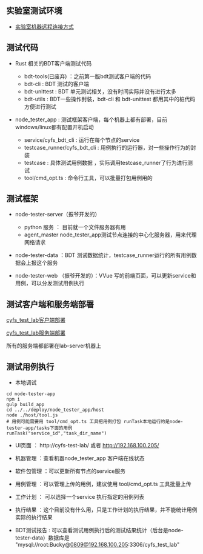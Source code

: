 ## 实验室测试环境

+ [实验室机器远程连接方式](../测试环境/实验室测试机连接汇总.md)


## 测试代码

+ Rust 相关的BDT客户端测试代码
  + bdt-tools(已废弃) ：之前第一版bdt测试客户端的代码
  + bdt-cli : BDT 测试的客户端
  + bdt-unittest : BDT 单元测试相关，没有时间实际并没有进行太多
  + bdt-utils : BDT一些操作封装，bdt-cli 和 bdt-unittest 都用其中的桩代码方便进行测试

+ node_tester_app : 测试框架客户端，每个机器上都有部署，目前windows/linux都有配置开机启动
    + service/cyfs_bdt_cli : 运行在每个节点的service
    + testcase_runner/cyfs_bdt_cli : 用例执行的运行器，对一些操作行为的封装
    + testcase : 具体测试用例数据 ，实际调用testcase_runner了行为进行测试 
    + tool/cmd_opt.ts : 命令行工具，可以批量打包用例用的


## 测试框架

+ node-tester-server（振爷开发的）
  + python 服务 ： 目前就一个文件服务器有用
  + agent_master node_tester_app测试节点连接的中心化服务器，用来代理网络请求

+ node-tester-data ：BDT 测试数据统计，testcase_runner运行的所有用例数据会上报这个服务
+ node-tester-web （振爷开发的）：VVue 写的前端页面，可以更新service和用例，可以分发测试用例执行


## 测试客户端和服务端部署

[cyfs_test_lab客户端部署](../实验室测试框架/ops/cyfs_test_lab客户端部署.md)

[cyfs_test_lab服务端部署](../实验室测试框架/ops/cyfs_test_lab服务端部署.md) 

所有的服务端都部署在lab-server机器上

## 测试用例执行

+ 本地调试
```
cd node-tester-app
npm i 
gulp build_app
cd ../../deploy/node_tester_app/host 
node ./host/tool.js
# 用例可能需要用 tool/cmd_opt.ts 工具把用例打包 runTask本地运行的是node-tester-app/tasks下面的用例
runTask("service_id","task_dir_name")
```

+ UI页面 ： http://cyfs-test-lab/  或者 http://192.168.100.205/ 

+ 机器管理 ：查看机器node_tester_app 客户端在线状态
+ 软件包管理 ：可以更新所有节点的service服务
+ 用例管理 ：可以管理上传的用例，建议使用 tool/cmd_opt.ts 工具批量上传
+ 工作计划 ： 可以选择一个service 执行指定的用例列表
+ 执行结果 ：这个目前没有什么用，只是工作计划的执行结果，并不能统计用例实际的执行结果
+ BDT测试报告 : 可以查看测试用例执行后的测试结果统计（后台是node-tester-data）数据库是 "mysql://root:Bucky@0809@192.168.100.205:3306/cyfs_test_lab"

